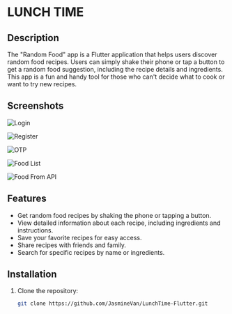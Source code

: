 # LUNCH TIME

## Description

The "Random Food" app is a Flutter application that helps users discover random food recipes. Users can simply shake their phone or tap a button to get a random food suggestion, including the recipe details and ingredients. This app is a fun and handy tool for those who can't decide what to cook or want to try new recipes.

## Screenshots

![Login](Login.png)

![Register](Register.png)

![OTP](OTP.png)

![Food List](FoodList.png)

![Food From API](Foods.png)

## Features

- Get random food recipes by shaking the phone or tapping a button.
- View detailed information about each recipe, including ingredients and instructions.
- Save your favorite recipes for easy access.
- Share recipes with friends and family.
- Search for specific recipes by name or ingredients.

## Installation

1. Clone the repository:

   ```bash
   git clone https://github.com/JasmineVan/LunchTime-Flutter.git
